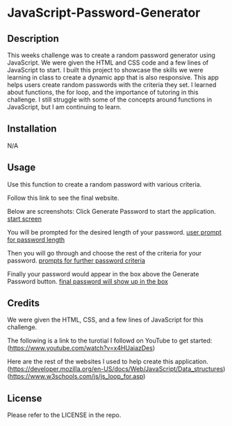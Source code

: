 # JavaScript-Password-Generator


## Description

This weeks challenge was to create a random password generator using JavaScript. We were given the HTML and CSS code and a few lines of JavaScript to start. I built this project to showcase the skills we were learning in class to create a dynamic app that is also responsive. This app helps users create random passwords with the criteria they set. I learned about functions, the for loop, and the importance of tutoring in this challenge. I still struggle with some of the concepts around functions in JavaScript, but I am continuing to learn. 

## Installation

N/A

## Usage

Use this function to create a random password with various criteria. 

Follow this link to see the final website. 

Below are screenshots:
Click Generate Password to start the application. 
[start screen](develop/images/Screen_1.png)

You will be prompted for the desired length of your password. 
[user prompt for password length](develop/Images/Screen_2.png)

Then you will go through and choose the rest of the criteria for your password. 
[prompts for further password criteria](develop/Images/Screen_3.png)

Finally your password would appear in the box above the Generate Password button. 
[final password will show up in the box](develop/Images/Screen_4.png)


## Credits

We were given the HTML, CSS, and a few lines of JavaScript for this challenge. 

The following is a link to the turotial I followd on YouTube to get started: 
(https://www.youtube.com/watch?v=x4HUaiazDes)

Here are the rest of the websites I used to help create this application. 
(https://developer.mozilla.org/en-US/docs/Web/JavaScript/Data_structures)
(https://www.w3schools.com/js/js_loop_for.asp)

## License

Please refer to the LICENSE in the repo. 
